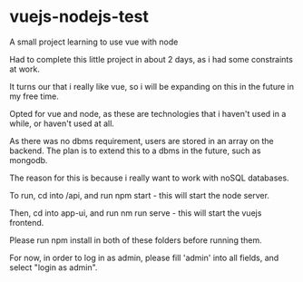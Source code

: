 # vuejs-nodejs-test
A small project learning to use vue with node

Had to complete this little project in about 2 days, as i had some constraints at work.

It turns our that i really like vue, so i will be expanding on this in the future in my free time.

Opted for vue and node, as these are technologies that i haven't used in a while, or haven't used at all.

As there was no dbms requirement, users are stored in an array on the backend.
The plan is to extend this to a dbms in the future, such as mongodb.

The reason for this is because i really want to work with noSQL databases.


To run, cd into /api, and run npm start - this will start the node server.

Then, cd into app-ui, and run nm run serve - this will start the vuejs frontend.

Please run npm install in both of these folders before running them.

For now, in order to log in as admin, please fill 'admin' into all fields, and select "login as admin".
